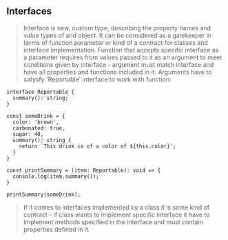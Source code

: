 ## Interfaces
> Interface is new, custom type, describing the property names and value types of and object. It can be considered as a gatekeeper in terms of function parameter or kind of a contract for classes and interface implementation. Function that accepts specific interface as a parameter requires from values passed to it as an argument to meet conditions given by interface - argument must match interface and have all properties and functions included in it. Arguments have to satysfy 'Reportable' interface to work with function:

    interface Reportable {
      summary(): string;
    }

    const someDrink = {
      color: 'brown',
      carbonated: true,
      sugar: 40,
      summary(): string {
        return `This drink is of a color of ${this.color}`;
      }
    }

    const printSummary = (item: Reportable): void => {
      console.log(item.summary());
    }

    printSummary(someDrink);

> If it comes to interfaces implemented by a class it is some kind of contract - if class wants to implement specific interface it have to implement methods specified in the interface and must contain properties defined in it.